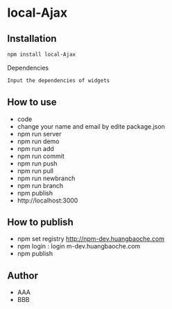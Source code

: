 # local-Ajax
>

## Installation


```bash
npm install local-Ajax
```

Dependencies

```bash
Input the dependencies of widgets
```

## How to use

 * code
 * change your name and email by edite package.json
 * npm run server
 * npm run demo
 * npm run add
 * npm run commit
 * npm run push
 * npm run pull
 * npm run newbranch
 * npm run branch
 * npm publish
 * http://localhost:3000

## How to publish
 * npm set registry http://npm-dev.huangbaoche.com
 * npm login : login m-dev.huangbaoche.com
 * npm publish
## Author
 * AAA
 * BBB
